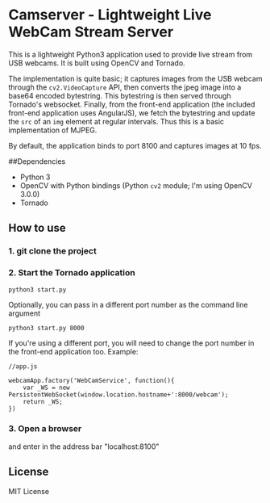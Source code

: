# Camserver - Lightweight Live WebCam Stream Server

This is a lightweight Python3 application used to provide live stream from USB webcams.
It is built using OpenCV and Tornado.

The implementation is quite basic; it captures images from the USB webcam through the `cv2.VideoCapture` API, then converts the jpeg image into a base64 encoded bytestring. This bytestring is then served through Tornado's websocket. Finally, from the front-end application (the included front-end application uses AngularJS), we fetch the bytestring and update the `src` of an `img` element at regular intervals. Thus this is a basic implementation of MJPEG.

By default, the application binds to port 8100 and captures images at 10 fps. 

##Dependencies

* Python 3
* OpenCV with Python bindings (Python `cv2` module; I'm using OpenCV 3.0.0)
* Tornado

## How to use

### 1. git clone the project
### 2. Start the Tornado application

```
python3 start.py
```

Optionally, you can pass in a different port number as the command line argument
```
python3 start.py 8000
```
If you're using a different port, you will need to change the port number in the front-end application too.
Example:
```
//app.js

webcamApp.factory('WebCamService', function(){
	var _WS = new PersistentWebSocket(window.location.hostname+':8000/webcam');
	return _WS;
})
```

### 3. Open a browser
and enter in the address bar "localhost:8100"

## License

MIT License